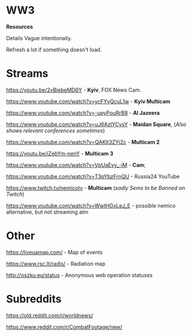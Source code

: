# WW3
**Resources**

Details Vague intentionally.

Refresh a lot if something doesn't load.

# Streams

https://youtu.be/2vBiebeMD6Y - **Kyiv**, FOX News Cam. 

https://www.youtube.com/watch?v=ycFYyQcuL1w - **Kyiv Multicam**

https://www.youtube.com/watch?v=-upyPouRrB8 - **Al Jazeera**

https://www.youtube.com/watch?v=uJ6AzlYCysY - **Maidan Square**, (_Also shows relevant conferences sometimes_)

https://www.youtube.com/watch?v=QAKIt3ZYj2c - **Multicam 2**

https://youtu.be/iZebYm-nenY - **Multicam 3**

https://www.youtube.com/watch?v=VpUaEvy_-iM - **Cam**;

https://www.youtube.com/watch?v=T3pYbzFrnQU - Russia24 YouTube

https://www.twitch.tv/nemicotv - **Multicam** (_sadly Sems to be Banned on Twitch_)

https://www.youtube.com/watch?v=WwtHGxLeJ_E - possible nemico alternative, but not streaming atm



# Other
https://liveuamap.com/ - Map of events

https://www.rsc.lt/radis/ - Radiation map

http://oszku.eu/status - Anonymous web operation statuses

# Subreddits

https://old.reddit.com/r/worldnews/

https://www.reddit.com/r/CombatFootage/new/
